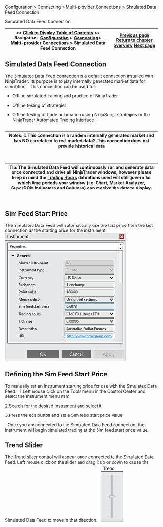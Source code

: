 ﻿
Configuration > Connecting > Multi-provider Connections > Simulated Data Feed Connection

Simulated Data Feed Connection

| << [Click to Display Table of Contents](simulated_data_feed_connection.md) >> **Navigation:**     [Configuration](configuration-1.md) > [Connecting](connecting-1.md) > [Multi-provider Connections](multi-provider-connections-1.md) > Simulated Data Feed Connection | [Previous page](external_data_feed_connection-1.md) [Return to chapter overview](multi-provider-connections-1.md) [Next page](options-1.md) |
| --- | --- |
## Simulated Data Feed Connection
The Simulated Data Feed connection is a default connection installed with NinjaTrader. Its purpose is to play internally generated market data for simulation. 
 
This connection can be used for:
 
- Offline simulated training and practice of NinjaTrader 

- Offline testing of strategies 

- Offline testing of trade automation using NinjaScript strategies or the NinjaTrader [Automated Trading Interface](automated_trading_interface_at-1.md) 

## 

| Notes: 1.This connection is a random internally generated market and has NO correlation to real market data2.This connection does not provide historical data |
| --- |
 

| Tip: The Simulated Data Feed will continuously run and generate data once connected and drive all NinjaTrader windows, however please keep in mind the [Trading Hours](tradinghours-1.md) definitions used will still govern for which time periods your window (i.e. Chart, Market Analyzer, SuperDOM Indicators and Columns) can receive the data to display. |
| --- |
 
## Sim Feed Start Price
The Simulated Data Feed will automatically use the last price from the last connection as the starting price for the instrument.
 
![Connecting_SimulatedDataFeed1](connecting_simulateddatafeed1.png)
 
## Defining the Sim Feed Start Price
To manually set an instrument starting price for use with the Simulated Data Feed:
 
1.Left mouse click on the Tools menu in the Control Center and select the Instrument menu item 

2.Search for the desired instrument and select it

3.Press the edit button and set a Sim feed start price value

 
Once you are connected to the Simulated Data Feed connection, the instrument will begin simulated trading at the Sim feed start price value. 
## 
## Trend Slider
The Trend slider control will appear once connected to the Simulated Data Feed. Left mouse click on the slider and drag it up or down to cause the Simulated Data Feed to move in that direction.
 
![Connections_SimulatedDataFeed_TrendSlider](connections_simulateddatafeed_trendslider.png)
